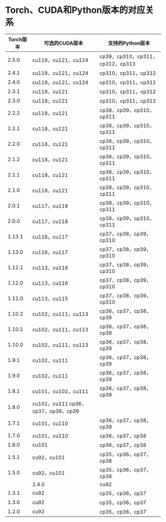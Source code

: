 # Torch、CUDA和Python版本的对应关系

|Torch版本|可选的CUDA版本|支持的Python版本|
|-----|-----|-----|
|2.5.0	|cu118，cu121，cu124	|cp39，cp310，cp311，cp312，cp313|
|2.4.1	|cu118，cu121，cu124	|cp310，cp311，cp312|
|2.4.0	|cu118，cu121，cu124	|cp310，cp311，cp312|
|2.3.1	|cu118，cu121	|cp310，cp311，cp312|
|2.3.0	|cu118，cu121	|cp310，cp311，cp312|
|2.2.2	|cu118，cu121	|cp38，cp39，cp310，cp311|
|2.2.1	|cu118，cu121	|cp38，cp39，cp310，cp311|
|2.2.0	|cu118，cu121	|cp38，cp39，cp310，cp311|
|2.1.2	|cu118，cu121	|cp38，cp39，cp310，cp311|
|2.1.1	|cu118，cu121	|cp38，cp39，cp310，cp311|
|2.1.0	|cu118，cu121	|cp38，cp39，cp310，cp311|
|2.0.1	|cu117，cu118	|cp38，cp39，cp310，cp311|
|2.0.0	|cu117，cu118	|cp38，cp39，cp310，cp311|
|1.13.1	|cu116，cu117	|cp37，cp38，cp39，cp310|
|1.13.0	|cu116，cu117	|cp37，cp38，cp39，cp310|
|1.12.1	|cu113，cu116	|cp37，cp38，cp39，cp310|
|1.12.0	|cu113，cu116	|cp37，cp38，cp39，cp310|
|1.11.0	|cu113，cu115	|cp37，cp38，cp39，cp310|
|1.10.2	|cu102，cu111，cu113	|cp36，cp37，cp38，cp39|
|1.10.1	|cu102，cu111，cu113	|cp36，cp37，cp38，cp39|
|1.10.0	|cu102，cu111，cu113	|cp36，cp37，cp38，cp39|
|1.9.1	|cu102，cu111	|cp36，cp37，cp38，cp39|
|1.9.0	|cu102，cu111	|cp36，cp37，cp38，cp39|
|1.8.1	|cu101，cu102，cu111	|cp36，cp37，cp38，cp39|
|1.8.0	|cu101，cu111	cp36，cp37，cp38，cp39|
|1.7.1	|cu101，cu110	|cp36，cp37，cp38，cp39|
|1.7.0	|cu101，cu110	|cp36，cp37，cp38|
|1.6.0	|cu101	|cp36，cp37，cp38|
|1.5.1	|cu92，cu101	|cp35，cp36，cp37，cp38|
|1.5.0	|cu92，cu101	|cp35，cp36，cp37，cp38|
||1.4.0	|cu92	|cp35，cp36，cp37，cp38|
|1.3.1	|cu92	|cp35，cp36，cp37|
|1.3.0	|cu92	|cp35，cp36，cp37|
|1.2.0	|cu92	|cp35，cp36，cp37|
